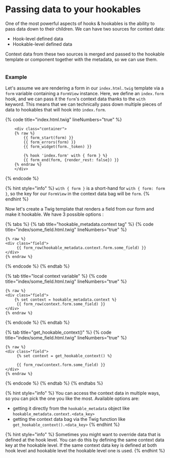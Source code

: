 # Passing data to your hookables

One of the most powerful aspects of hooks & hookables is the ability to pass data down to their children.
We can have two sources for context data:

* Hook-level defined data
* Hookable-level defined data

Context data from these two sources is merged and passed to the hookable template or component together with the metadata, so we can use them.

<div data-full-width="false">

<figure><img src="../.gitbook/assets/image (1).png" alt=""><figcaption></figcaption></figure>

</div>

### Example

Let's assume we are rendering a form in our `index.html.twig` template via a `form` variable containing a `FormView` instance.
Here, we define an `index.form` hook, and we can pass it the `form`'s context data thanks to the `with` keyword.
This means that we can technically pass down multiple pieces of data to hookables that will hook into `index.form`.

{% code title="index.html.twig" lineNumbers="true" %}
```twig
    <div class="container">
    {% raw %}
        {{ form_start(form) }}  
        {{ form_errors(form) }}
        {{ form_widget(form._token) }}
        
        {% hook 'index.form' with { form } %}
        {{ form_end(form, {render_rest: false}) }}
    {% endraw %}
    </div>
```
{% endcode %}

{% hint style="info" %}
`with { form }` is a short-hand for `with { form: form }`, so the key for our `FormView` in the context data bag will be `form`.
{% endhint %}

Now let's create a Twig template that renders a field from our form and make it hookable. We have 3 possible options : 

{% tabs %}
{% tab title="hookable_metadata.context tag" %}
{% code title="index/some_field.html.twig" lineNumbers="true" %}
```twig
{% raw %}
<div class="field">
     {{ form_row(hookable_metadata.context.form.some_field) }}
</div>
{% endraw %}
```
{% endcode %}
{% endtab %}

{% tab title="local context variable" %}
{% code title="index/some_field.html.twig" lineNumbers="true" %}
```twig
{% raw %}
<div class="field">
    {% set context = hookable_metadata.context %}
     {{ form_row(context.form.some_field) }}
</div>
{% endraw %}
```
{% endcode %}
{% endtab %}

{% tab title="get_hookable_context()" %}
{% code title="index/some_field.html.twig" lineNumbers="true" %}
```twig
{% raw %}
<div class="field">
     {% set context = get_hookable_context() %}
     
     {{ form_row(context.form.some_field) }}
</div>
{% endraw %}
```
{% endcode %}
{% endtab %}
{% endtabs %}

{% hint style="info" %}
You can access the context data in multiple ways, so you can pick the one you like the most. Available options are:

* getting it directly from the `hookable_metadata` object like `hookable_metadata.context.<data_key>`
* getting the context data bag via the Twig function like `get_hookable_context().<data_key>`
{% endhint %}

{% hint style="info" %}
Sometimes you might want to override data that is defined at the hook level. You can do this by defining the same
context data key at the hookable level. If the same context data key is defined at both hook level and hookable level
the hookable level one is used.
{% endhint %}

